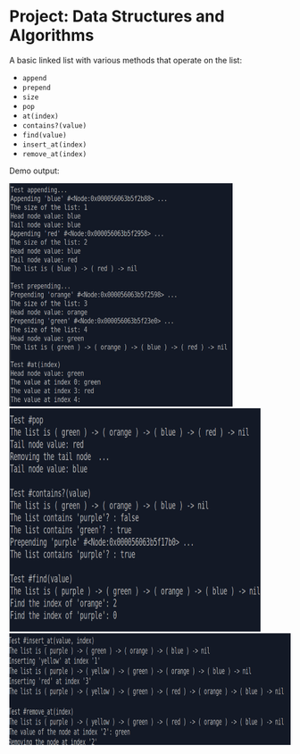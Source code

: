 # Project: Data Structures and Algorithms

A basic linked list with various methods that operate on the list: 
- `append`
- `prepend`
- `size`
- `pop`
- `at(index)`
- `contains?(value)`
- `find(value)`
- `insert_at(index)`
- `remove_at(index)`

Demo output:

<p float = 'left'>
    <img src="img/linked_list_demo1.png" alt="Demo driver script" width="400" height="400">
    <img src="img/linked_list_demo2.png" alt="Demo driver script" width="450" height="400">
    <img src="img/linked_list_demo3.png" alt="Demo driver script" width="850" height="200">
</p>
